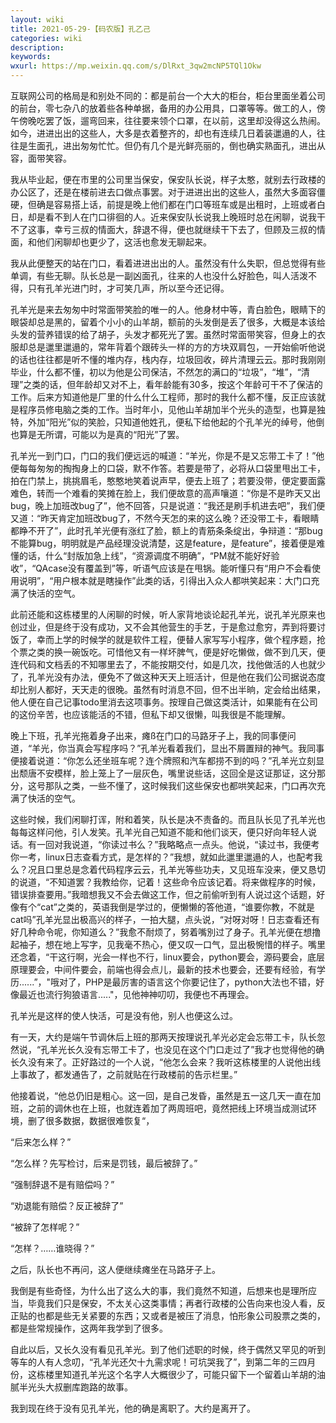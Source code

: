 ```yaml
---
layout: wiki
title: 2021-05-29-【码农版】孔乙己
categories: wiki
description: 
keywords: 
wxurl: https://mp.weixin.qq.com/s/DlRxt_3qw2mcNP5TQl1Okw
---
```



互联网公司的格局是和别处不同的：都是前台一个大大的柜台，柜台里面坐着公司的前台，零七杂八的放着些各种单据，备用的办公用具，口罩等等。做工的人，傍午傍晚吃罢了饭，遛弯回来，往往要来领个口罩，在以前，这里却没得这么热闹。如今，进进出出的这些人，大多是衣着整齐的，却也有连续几日着装邋遢的人，往往是生面孔，进出匆匆忙忙。但仍有几个是光鲜亮丽的，倒也确实熟面孔，进出从容，面带笑容。

我从毕业起，便在市里的公司里当保安，保安队长说，样子太憨，就别去行政楼的办公区了，还是在楼前进去口做点事罢。对于进进出出的这些人，虽然大多面容僵硬，但确是容易搭上话，前提是晚上他们都在门口等班车或是出租时，上班或者白日，却是看不到人在门口徘徊的人。近来保安队长说我上晚班时总在闲聊，说我干不了这事，幸亏三叔的情面大，辞退不得，便也就继续干下去了，但顾及三叔的情面，和他们闲聊却也更少了，这活也愈发无聊起来。


我从此便整天的站在门口，看着进进出出的人。虽然没有什么失职，但总觉得有些单调，有些无聊。队长总是一副凶面孔，往来的人也没什么好脸色，叫人活泼不得，只有孔羊光进门时，才可笑几声，所以至今还记得。


孔羊光是来去匆匆中时常面带笑脸的唯一的人。他身材中等，青白脸色，眼睛下的眼袋却总是黑的，留着个小小的山羊胡，额前的头发倒是丢了很多，大概是本该给头发的营养错误的给了胡子，头发才都死光了罢。虽然时常面带笑容，但身上的衣服却总是邋里邋遢的，常年背着个跟砖头一样的方的方块双肩包，一开始偷听他说的话也往往都是听不懂的堆内存，栈内存，垃圾回收，碎片清理云云。那时我刚刚毕业，什么都不懂，初以为他是公司保洁，不然怎的满口的“垃圾”，“堆”，“清理”之类的话，但年龄却又对不上，看年龄能有30多，按这个年龄可干不了保洁的工作。后来方知道他是厂里的什么什么工程师，那时的我什么都不懂，反正应该就是程序员修电脑之类的工作。当时年小，见他山羊胡加半个光头的造型，也算是独特，外加“阳光”似的笑脸，只知道他姓孔，便私下给他起的个孔羊光的绰号，他倒也算是无所谓，可能以为是真的“阳光”了罢。

孔羊光一到门口，门口的我们便远远的喊道：“羊光，你是不是又忘带工卡了！”他便每每匆匆的掏掏身上的口袋，默不作答。若要是带了，必将从口袋里甩出工卡，拍在门禁上，挑挑眉毛，憨憨地笑着说声早，便去上班了；若要没带，便定要面露难色，转而一个难看的笑摊在脸上，我们便故意的高声嚷道：“你是不是昨天又出bug，晚上加班改bug了”，他不回答，只是说道：“我还是刷手机进去吧”，我们便又道：“昨天肯定加班改bug了，不然今天怎的来的这么晚？还没带工卡，看眼睛都睁不开了”，此时孔羊光便有涨红了脸，额上的青筋条条绽出，争辩道：“那bug不能算bug，明明就是产品经理没说清楚，这是feature，是feature”，接着便是难懂的话，什么“封版加急上线”，“资源调度不明确”，“PM就不能好好验收”，“QAcase没有覆盖到”等，听语气应该是在甩锅。能听懂只有“用户不会看使用说明”，“用户根本就是瞎操作”此类的话，引得出入众人都哄笑起来：大门口充满了快活的空气。


此前还能和这栋楼里的人闲聊的时候，听人家背地谈论起孔羊光，说孔羊光原来也创过业，但是终于没有成功，又不会其他营生的手艺，于是愈过愈穷，弄到将要讨饭了，幸而上学的时候学的就是软件工程，便替人家写写小程序，做个程序题，抢个票之类的换一碗饭吃。可惜他又有一样坏脾气，便是好吃懒做，做不到几天，便连代码和文档丢的不知哪里去了，不能按期交付，如是几次，找他做活的人也就少了，孔羊光没有办法，便免不了做这种天天上班活计，但是他在我们公司据说态度却比别人都好，天天走的很晚。虽然有时消息不回，但不出半晌，定会给出结果，他人便在自己记事todo里消去这项事务。按理自己做这类活计，如果能有在公司的这份辛苦，也应该能活的不错，但私下却又很懒，叫我很是不能理解。


晚上下班，孔羊光拖着身子出来，瘫ß在门口的马路牙子上，我的同事便问道，“羊光，你当真会写程序吗？”孔羊光看着我们，显出不屑置辩的神气。我同事便接着说道：“你怎么还坐班车呢？连个牌照和汽车都捞不到的吗？”孔羊光立刻显出颓唐不安模样，脸上笼上了一层灰色，嘴里说些话，这回全是这证那证，这分那分，这号那队之类，一些不懂了，这时候我们这些保安也都哄笑起来，门口再次充满了快活的空气。


这些时候，我们闲聊打诨，附和着笑，队长是决不责备的。而且队长见了孔羊光也每每这样问他，引人发笑。孔羊光自己知道不能和他们谈天，便只好向年轻人说话。有一回对我说道，“你读过书么？”我略略点一点头。他说，“读过书，我便考你一考，linux日志查看方式，是怎样的？”我想，就如此邋里邋遢的人，也配考我么？况且口里总是念着代码程序云云，孔羊光等些功夫，又见班车没来，便又恳切的说道，“不知道罢？我教给你，记着！这些命令应该记着。将来做程序的时候，错误排查要用。”我暗想我又不会去做这工作，但之前偷听到有人说过这个话题，好像有个“cat”之类的，英语我倒是学过的，便懒懒的答他道，“谁要你教，不就是cat吗”孔羊光显出极高兴的样子，一拍大腿，点头说，“对呀对呀！日志查看还有好几种命令呢，你知道么？”我愈不耐烦了，努着嘴別过了身子。孔羊光便在想撸起袖子，想在地上写字，见我毫不热心，便又叹一口气，显出极惋惜的样子。嘴里还念着，“干这行啊，光会一样也不行，linux要会，python要会，源码要会，底层原理要会，中间件要会，前端也得会点儿，最新的技术也要会，还要有经验，有学历......”，"哦对了，PHP是最厉害的语言这个你要记住了，python大法也不错，好像最近也流行狗狼语言....."，见他神神叨叨，我便也不再理会。


孔羊光是这样的使人快活，可是没有他，别人也便这么过。


有一天，大约是端午节调休后上班的那两天按理说孔羊光必定会忘带工卡，队长忽然说，“孔羊光长久没有忘带工卡了，也没见在这个门口走过了”我才也觉得他的确长久没有来了。正好路过的一个人说，“他怎么会来？我听这栋楼里的人说他出线上事故了，都发通告了，之前就贴在行政楼前的告示栏里。”

他接着说，“他总仍旧是粗心。这一回，是自己发昏，虽然是五一这几天一直在加班，之前的调休也在上班，也就连着加了两周班吧，竟然把线上环境当成测试环境，删了很多数据，数据很难恢复“，

“后来怎么样？”

“怎么样？先写检讨，后来是罚钱，最后被辞了。”

“强制辞退不是有赔偿吗？”

“劝退能有赔偿？反正被辞了”

“被辞了怎样呢？”

“怎样？……谁晓得？”

之后，队长也不再问，这人便继续瘫坐在马路牙子上。


我倒是有些奇怪，为什么出了这么大的事，我们竟然不知道，后想来也是理所应当，毕竟我们只是保安，不太关心这类事情；再者行政楼的公告向来也没人看，反正贴的也都是些无关紧要的东西；又或者是被压了消息，怕形象公司股票之类的，都是些常规操作，这两年我学到了很多。


自此以后，又长久没有看见孔羊光。到了他们述职的时候，终于偶然又罕见的听到等车的人有人念叨，“孔羊光还欠十九需求呢！可坑哭我了”，到第二年的三四月份，这栋楼里知道孔羊光这个名字人大概很少了，可能只留下一个留着山羊胡的油腻半光头大叔删库跑路的故事。



我到现在终于没有见孔羊光，他的确是离职了。大约是离开了。

